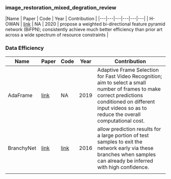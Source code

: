 ### image_restoration_mixed_degration_review
|Name   | Paper  |  Code   | Year | Contribution |
|---|---|---|---|---|---|
| H-OWAN | [link](https://arxiv.org/abs/2001.10853) | NA | 2020 | propose a weighted bi-directional feature pyramid network (BiFPN); consistently achieve much better efficiency than prior art across a wide spectrum of resource constraints |

### Data Efficiency

| Name       | Paper                                                        | Code                                                        | Year | Contribution                                                 |
| ---------- | ------------------------------------------------------------ | ----------------------------------------------------------- | ---- | ------------------------------------------------------------ |
| AdaFrame   | [link](http://openaccess.thecvf.com/content_CVPR_2019/html/Wu_AdaFrame_Adaptive_Frame_Selection_for_Fast_Video_Recognition_CVPR_2019_paper.html) | NA                                                          | 2019 | Adaptive Frame Selection for Fast Video Recognition; aim to select a small number of frames to make correct predictions conditioned on different input videos so as to reduce the overall computational cost. |
| BranchyNet | [link](https://ieeexplore.ieee.org/abstract/document/7900006) | [link](https://github.com/pachecobeto95/branchyNet_pytorch) | 2016 | allow prediction results for a large portion of test samples to exit the network early via these branches when samples can already be inferred with high confidence. |
|            |                                                              |                                                             |      |                                                              |
